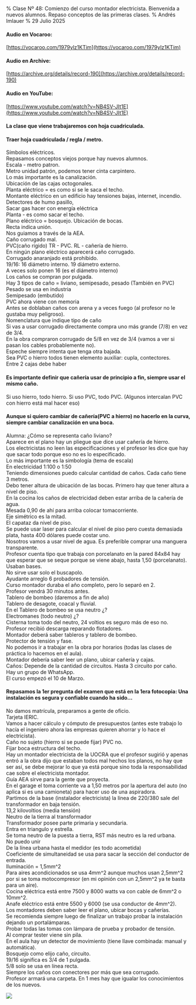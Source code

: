 % Clase Nº 48: Comienzo del curso montador electricista. Bienvenida a nuevos alumnos. Repaso conceptos de las primeras clases.
% Andrés Imlauer
% 29 Julio 2025

#### Audio en Vocaroo:

[https://vocaroo.com/1979ylz1KTim](https://vocaroo.com/1979ylz1KTim)

#### Audio en Archive:

[https://archive.org/details/record-190](https://archive.org/details/record-190)

#### Audio en YouTube:

[https://www.youtube.com/watch?v=NB4SV-JIt1E](https://www.youtube.com/watch?v=NB4SV-JIt1E)

#### La clase que viene trabajaremos con hoja cuadriculada.

#### Traer hoja cuadriculada / regla / metro.
   
Símbolos eléctricos.   
Repasamos conceptos viejos porque hay nuevos alumnos.   
Escala - metro patron.   
Metro unidad patrón, podemos tener cinta carpintero.   
Lo más importante es la canalización.   
Ubicación de las cajas octogonales.   
Planta eléctrico = es como si se le saca el techo.   
Montante eléctrico en un edificio hay tensiones bajas, internet, incendio. Detectores de humo pasillo,    
Sacar gas hacer con energía eléctrica   
Planta - es como sacar el techo.   
Plano eléctrico = bosquejo. Ubicación de bocas.   
Recta indica unión.   
Nos guiamos a través de la AEA.   
Caño corrugado mal.   
PVC(caño rígido) TR - PVC. RL - cañería de hierro.   
En ningún plano eléctrico aparecerá caño corrugado.   
Corrugado anaranjado está prohibido.   
19/16: 16 diámetro interno. 19 diámetro externo.   
A veces solo ponen 16 (es el diámetro interno)   
Los caños se compran por pulgada.   
Hay 3 tipos de caño = liviano, semipesado, pesado (También en PVC)   
Pesado se usa en industria   
Semipesado (embutido)   
PVC ahora viene con memoria   
Antes se doblaban caños con arena y a veces fuego (al profesor no le gustaba muy peligroso).   
Nomenclatura que indique tipo de caño   
Si vas a usar corrugado directamente compra uno más grande (7/8) en vez de 3/4.   
En la obra compraron corrugado de 5/8 en vez de 3/4 (vamos a ver si pasan los cables probablemente no).   
Espeche siempre intenta que tenga otra bajada.   
Sea PVC o hierro todos tienen elemento auxiliar: cupla, contectores.   
Entre 2 cajas debe haber    

#### Es importante definir que cañería usar de principio a fin, siempre usar el mismo caño.   

Si uso hierro, todo hierro. Si uso PVC, todo PVC. (Algunos intercalan PVC con hierro está mal hacer eso)   

#### Aunque si quiero cambiar de cañería(PVC a hierro) no hacerlo en la curva, siempre cambiar canalización en una boca.   

Alumna: ¿Cómo se representa caño liviano?   
Aparece en el plano hay un pliegue que dice usar cañería de hierro.   
Los electricistas no leen las especificaciones y el profesor les dice que hay que sacar todo porque eso no es lo especificado.   
Lo más importante es la simbología (tema de escala)   
En electricidad 1:100 o 1:50   
Teniendo dimensiones puedo calcular cantidad de caños. Cada caño tiene 3 metros.   
Debo tener altura de ubicación de las bocas. Primero hay que tener altura a nivel de piso.   
En la cocina los caños de electricidad deben estar arriba de la cañería de agua.   
Mesada 0,90 de ahí para arriba colocar tomacorriente.   
Eje simétrico es la mitad.   
El capataz da nivel de piso.   
Se puede usar laser para calcular el nivel de piso pero cuesta demasiada plata, hasta 400 dólares puede costar uno.   
Nosotros vamos a usar nivel de agua. Es preferible comprar una manguera transparente.    
Profesor cuenta tipo que trabaja con porcelanato en la pared 84x84 hay que esperar que se seque porque se viene abajo, hasta 1,50 (porcelanato). Usaban bases.   
No sirve usar solo el buscapolo.   
Ayudante arreglo 6 probadores de tensión.   
Curso montador duraba el año completo, pero lo separó en 2.   
Profesor vendrá 30 minutos antes.   
Tablero de bombeo (daremos a fin de año)   
Tablero de desagote, coacal y fluvial.   
En el Tablero de bombeo se usa neutro ¿?   
Electromanes (todo neutro) ¿?    
Cisterna toma todo del neutro, 24 voltios es seguro más de eso no.   
Profesor recibió descarga reparando flotadores.   
Montador deberá saber tableros y tablero de bombeo.   
Protector de tensión y fase.   
No podemos ir a trabajar en la obra por horarios (todas las clases de práctica lo hacemos en el aula).   
Montador debería saber leer un plano, ubicar cañería y cajas.   
Caños: Depende de la cantidad de circuitos. Hasta 3 circuito por caño.   
Hay un grupo de WhatsApp.   
El curso empezó el 10 de Marzo.   

#### Repasamos la 1er pregunta del examen que está en la 1era fotocopia: Una instalación es segura y confiable cuando ha sido...   

No damos matrícula, preparamos a gente de oficio.   
Tarjeta IERIC.   
Vamos a hacer cálculo y cómputo de presupuestos (antes este trabajo lo hacía el ingeniero ahora las empresas quieren ahorrar y lo hace el electricista).   
Caño no sujeto (hierro si se puede fijar) PVC no.   
Fijar boca estructura del techo.   
Hay un montador electricista de la UOCRA que el profesor sugirió y apenas entró a la obra dijo que estaban todos mal hechos los planos, no hay que ser así, se debe mejorar lo que ya está porque sino toda la responsabilidad cae sobre el electricista montador.   
Guía AEA sirve para la gente que proyecta.   
En el garage el toma corriente va a 1,50 metros por la apertura del auto (no aplica si es una camioneta) para hacer uso de una aspiradora.   
Partimos de la base (instalador electricista) la línea de 220/380 sale del transformador en baja tensión.   
13,2 kilovoltios (media tensión)   
Neutro de la tierra al transformador   
Transformador posee parte primaria y secundaria.   
Entra en triangulo y estrella.   
Se toma neutro de la puesta a tierra, RST más neutro es la red urbana.   
No puedo unir    
De la línea urbana hasta el medidor (es todo acometida)   
Coeficiente de simultaneidad se usa para sacar la sección del conductor de entrada.   
Iluminación = 1,5mm^2   
Para aires acondicionados se usa 4mm^2 aunque muchos usan 2,5mm^2 por si se toma motocompresor (en mi opinión con un 2,5mm^2 ya te basta para un aire).   
Cocina eléctrica está entre 7500 y 8000 watts va con cable de 6mm^2 o 10mm^2.   
Anafe eléctrico está entre 5500 y 6000 (se usa conductor de 4mm^2).   
Los montadores deben saber leer el plano, ubicar bocas y cañerías.   
Se recomienda siempre luego de finalizar un trabajo probar la instalación dejando un portalámparas.   
Probar todas las tomas con lámpara de prueba y probador de tensión.   
Al comprar tester viene sin pila.   
En el aula hay un detector de movimiento (tiene llave combinada: manual y automática).   
Bosquejo como elijo caño, circuito.   
19/16 significa es 3/4 de 1 pulgada.   
5/8 solo se usa en línea recta.   
Siempre los caños con conectores por más que sea corrugado.   
Profesor armará una carpeta. En 1 mes hay que igualar los conocimientos de los nuevos.   
   
![](https://blogger.googleusercontent.com/img/b/R29vZ2xl/AVvXsEi0fWnXQ5N6WFLHPbBpqOKokIulC4lLBzYJbNueakllTTi1KR-IAoaa4US-l2sLZENtuXkqVmLjipu2FR0HURepnK8on6eLMqn-fi9BX1QzKXn-2gjuXwLhV0uoOMo-dMQXkHeaYUo19CAe_IhcmleJt-Z82pYqsY7aR7ePp3OBQVzMgEOtaCKdO4YoOR4/s4160/IMG_20250728_202443243.jpg)
